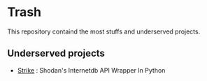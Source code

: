 # Trash

This repository containd the most stuffs and underserved projects.

## Underserved  projects

- [Strike](https://github.com/powerexploit/tree/master/Strike) : Shodan's Internetdb API Wrapper In Python
